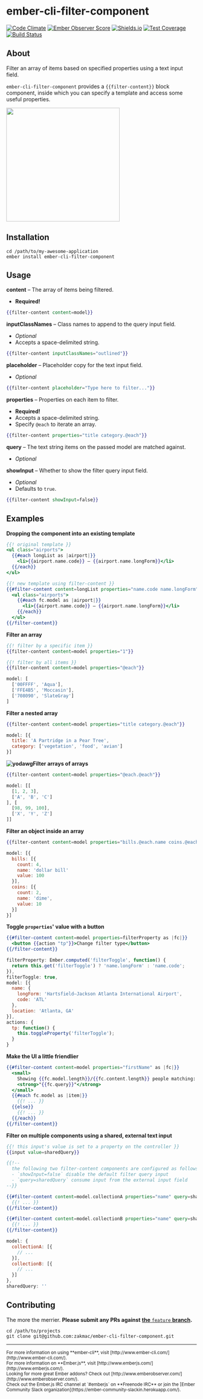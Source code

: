 # ember-cli-filter-component
[![Code Climate](https://codeclimate.com/github/zakmac/ember-cli-filter-component/badges/gpa.svg)](https://codeclimate.com/github/zakmac/ember-cli-filter-component)
[![Ember Observer Score](http://emberobserver.com/badges/ember-cli-filter-component.svg)](http://emberobserver.com/addons/ember-cli-filter-component)
[![Shields.io](https://img.shields.io/badge/tests-54%2F54-brightgreen.svg)](http://shields.io)
[![Test Coverage](https://codeclimate.com/github/zakmac/ember-cli-filter-component/badges/coverage.svg)](https://codeclimate.com/github/zakmac/ember-cli-filter-component/coverage)
[![Build Status](https://travis-ci.org/zakmac/ember-cli-filter-component.svg?branch=feature)](https://travis-ci.org/zakmac/ember-cli-filter-component)

## About

Filter an array of items based on specified properties using a text input field.

`ember-cli-filter-component` provides a `{{filter-content}}` block component, inside which you can specify a template and access some useful properties.

<img src="http://i.imgur.com/MiSiG2G.gif" width="300">

## Installation

```shell
cd /path/to/my-awesome-application
ember install ember-cli-filter-component
```

## Usage

**content** – The array of items being filtered.
- **Required!**
```handlebars
{{filter-content content=model}}
```

**inputClassNames** – Class names to append to the query input field.
- _Optional_
- Accepts a space-delimited string.
```handlebars
{{filter-content inputClassNames="outlined"}}
```

**placeholder** – Placeholder copy for the text input field.
- _Optional_
```handlebars
{{filter-content placeholder="Type here to filter..."}}
```

**properties** – Properties on each item to filter.
- **Required!**
- Accepts a space-delimited string.
- Specify `@each` to iterate an array.
```handlebars
{{filter-content properties="title category.@each"}}
```

**query** – The text string items on the passed model are matched against.
- _Optional_

**showInput** – Whether to show the filter query input field.
- _Optional_
- Defaults to `true`.
```handlebars
{{filter-content showInput=false}}
```

## Examples

**Dropping the component into an existing template**
```handlebars
{{! original template }}
<ul class="airports">
  {{#each longList as |airport|}}
    <li>{{airport.name.code}} – {{airport.name.longForm}}</li>
  {{/each}}
</ul>
```

```handlebars
{{! new template using filter-content }}
{{#filter-content content=longList properties="name.code name.longForm" as |fc|}}
  <ul class="airports">
    {{#each fc.model as |airport|}}
      <li>{{airport.name.code}} – {{airport.name.longForm}}</li>
    {{/each}}
  </ul>
{{/filter-content}}
```

**Filter an array**
```handlebars
{{! filter by a specific item }}
{{filter-content content=model properties="1"}}
```
```handlebars
{{! filter by all items }}
{{filter-content content=model properties="@each"}}
```
```javascript
model: [
  ['00FFFF', 'Aqua'],
  ['FFE4B5', 'Moccasin'],
  ['708090', 'SlateGray']
]
```

**Filter a nested array**
```handlebars
{{filter-content content=model properties="title category.@each"}}
```
```javascript
model: [{
  title: 'A Partridge in a Pear Tree',
  category: ['vegetation', 'food', 'avian']
}]
```

**![yodawg](http://i.imgur.com/wkB6nwQ.png)Filter arrays of arrays**
```handlebars
{{filter-content content=model properties="@each.@each"}}
```
```javascript
model: [[
  [1, 2, 3],
  ['A', 'B', 'C']
], [
  [98, 99, 100],
  ['X', 'Y', 'Z']
]]
```

**Filter an object inside an array**
```handlebars
{{filter-content content=model properties="bills.@each.name coins.@each.name"}}
```
```javascript
model: [{
  bills: [{
    count: 4,
    name: 'dollar bill'
    value: 100
  }],
  coins: [{
    count: 2,
    name: 'dime',
    value: 10
  }]
}]
```

**Toggle `properties`' value with a button**
```handlebars
{{#filter-content content=model properties=filterProperty as |fc|}}
  <button {{action "tp"}}>Change filter type</button>
{{/filter-content}}
```
```javascript
filterProperty: Ember.computed('filterToggle', function() {
  return this.get('filterToggle') ? 'name.longForm' : 'name.code';
}),
filterToggle: true,
model: [{
  name: {
    longForm: 'Hartsfield–Jackson Atlanta International Airport',
    code: 'ATL'
  },
  location: 'Atlanta, GA'
}],
actions: {
  tp: function() {
    this.toggleProperty('filterToggle');
  }
}
```

**Make the UI a little friendlier**
```handlebars
{{#filter-content content=model properties="firstName" as |fc|}}
  <small>
    Showing {{fc.model.length}}/{{fc.content.length}} people matching:
    <strong>"{{fc.query}}"</strong>
  </small>
  {{#each fc.model as |item|}}
    {{! ... }}
  {{else}}
    {{! ... }}
  {{/each}}
{{/filter-content}}
```

**Filter on multiple components using a shared, external text input**
```handlebars
{{! this input's value is set to a property on the controller }}
{{input value=sharedQuery}}

{{!--
  the following two filter-content components are configured as follows:
  - `showInput=false` disable the default filter query input
  - `query=sharedQuery` consume input from the external input field
--}}

{{#filter-content content=model.collectionA properties="name" query=sharedQuery showInput=false as |fc|}}
  {{! ... }}
{{/filter-content}}

{{#filter-content content=model.collectionB properties="name" query=sharedQuery showInput=false as |fc|}}
  {{! ... }}
{{/filter-content}}
```
```javascript
model: {
  collectionA: [{
    // ...
  }],
  collectionB: [{
    // ...
  }]
},
sharedQuery: ''
```

## Contributing

The more the merrier. **Please submit any PRs against** [__the__ `feature` __branch__](https://github.com/zakmac/ember-cli-filter-component/tree/feature)**.**

```shell
cd /path/to/projects
git clone git@github.com:zakmac/ember-cli-filter-component.git
```

--- 
<small>
For more information on using **ember-cli**, visit [http://www.ember-cli.com/](http://www.ember-cli.com/).<br>
For more information on **Ember.js**, visit [http://www.emberjs.com/](http://www.emberjs.com/).<br>
Looking for more great Ember addons? Check out [http://www.emberobserver.com/](http://www.emberobserver.com/).<br>
Check out the Ember.js IRC channel at `#emberjs` on **Freenode IRC** or join the [Ember Community Slack organization](https://ember-community-slackin.herokuapp.com/).
</small>
